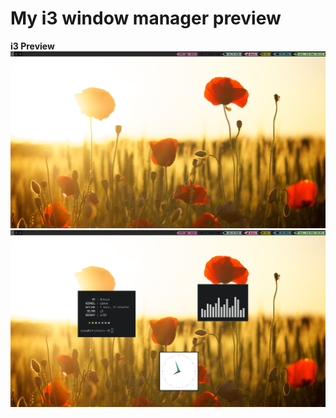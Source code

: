 # My i3 window manager preview

<b>i3 Preview</b> \
![My Image](https://github.com/diws1/i3/blob/main/screenshot2.png)
![My Image](https://github.com/diws1/i3/blob/main/screenshot1.png)
